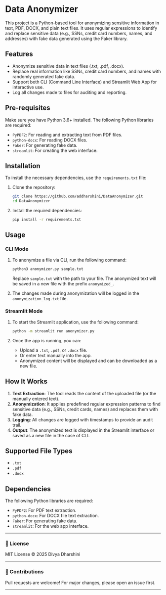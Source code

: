 # Data Anonymizer

This project is a Python-based tool for anonymizing sensitive information in text, PDF, DOCX, and plain text files. It uses regular expressions to identify and replace sensitive data (e.g., SSNs, credit card numbers, names, and addresses) with fake data generated using the Faker library.

## Features

- Anonymize sensitive data in text files (.txt, .pdf, .docx).
- Replace real information like SSNs, credit card numbers, and names with randomly generated fake data.
- Support both CLI (Command Line Interface) and Streamlit Web App for interactive use.
- Log all changes made to files for auditing and reporting.

## Pre-requisites

Make sure you have Python 3.6+ installed. The following Python libraries are required:

- `PyPDF2`: For reading and extracting text from PDF files.
- `python-docx`: For reading DOCX files.
- `Faker`: For generating fake data.
- `streamlit`: For creating the web interface.

## Installation

To install the necessary dependencies, use the `requirements.txt` file:

1. Clone the repository:

    ```bash
    git clone https://github.com/addharshini/DataAnonymizer.git
    cd DataAnonymizer
    ```

2. Install the required dependencies:

    ```bash
    pip install -r requirements.txt
    ```

## Usage

### CLI Mode

1. To anonymize a file via CLI, run the following command:

    ```bash
    python3 anonymizer.py sample.txt
    ```

    Replace `sample.txt` with the path to your file. The anonymized text will be saved in a new file with the prefix `anonymized_`.

2. The changes made during anonymization will be logged in the `anonymization_log.txt` file.

### Streamlit Mode

1. To start the Streamlit application, use the following command:

    ```bash
    python -m streamlit run anonymizer.py
    ```

2. Once the app is running, you can:

    - Upload a `.txt`, `.pdf`, or `.docx` file.
    - Or enter text manually into the app.
    - Anonymized content will be displayed and can be downloaded as a new file.

## How It Works

1. **Text Extraction**: The tool reads the content of the uploaded file (or the manually entered text).
2. **Anonymization**: It applies predefined regular expression patterns to find sensitive data (e.g., SSNs, credit cards, names) and replaces them with fake data.
3. **Logging**: All changes are logged with timestamps to provide an audit trail.
4. **Output**: The anonymized text is displayed in the Streamlit interface or saved as a new file in the case of CLI.

## Supported File Types

- `.txt`
- `.pdf`
- `.docx`

## Dependencies

The following Python libraries are required:

- `PyPDF2`: For PDF text extraction.
- `python-docx`: For DOCX file text extraction.
- `Faker`: For generating fake data.
- `streamlit`: For the web app interface.
* * *


### 📄 License

MIT License © 2025 Divya Dharshini

* * *

### 🤝 Contributions

Pull requests are welcome! For major changes, please open an issue first.

* * *

